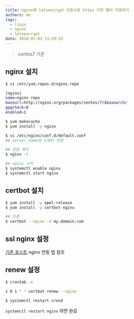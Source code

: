 ```yaml
---
title: nginx에 letsencrypt 인증서로 https 가장 빨리 적용하기
authors: me
tags:
  - linux
  - nginx
  - letsencrypt
date: 2018-01-03 13:29:33
---
```


> centos7 기준

## nginx 설치

```bash
$ vi /etc/yum.repos.d/nginx.repo

[nginx]
name=nginx repo
baseurl=http://nginx.org/packages/centos/7/$basearch/
gpgcheck=0
enabled=1

$ yum makecache
$ yum install -y nginx

$ vi /etc/nginx/conf.d/default.conf
## server_name에 도메인 연결

## 문법 체크
$ nginx -t

## nginx 시작
$ systemctl enable nginx
$ systemctl start nginx
```

## certbot 설치

```bash
$ yum install -y epel-release
$ yum install -y certbot-nginx

## 인증
$ certbot --nginx -d my.domain.com
```

## ssl nginx 설정

[기존 포스트](/2017/06/10/CentOS7-LEMP-Stack-%EC%A0%81%EC%9A%A9/#nginx-%EC%97%B0%EB%8F%99) nginx 연동 탭 참조

## renew 설정

```bash
$ crontab -e

1 0 1 * * certbot renew --nginx

$ systemctl restart crond
```

`systemctl restart nginx` 하면 완료
